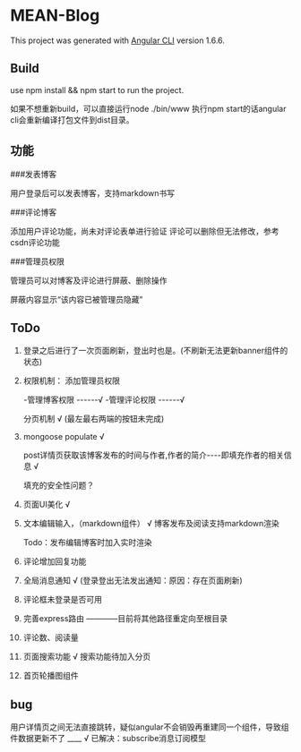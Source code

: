 # MEAN-Blog

This project was generated with [Angular CLI](https://github.com/angular/angular-cli) version 1.6.6.

## Build

use npm install && npm start to run the project.

如果不想重新build，可以直接运行node ./bin/www
执行npm start的话angular cli会重新编译打包文件到dist目录。

## 功能

###发表博客

用户登录后可以发表博客，支持markdown书写

###评论博客

添加用户评论功能，尚未对评论表单进行验证
评论可以删除但无法修改，参考csdn评论功能

###管理员权限

管理员可以对博客及评论进行屏蔽、删除操作

屏蔽内容显示“该内容已被管理员隐藏”

## ToDo

 1. 登录之后进行了一次页面刷新，登出时也是。(不刷新无法更新banner组件的状态)
 2. 权限机制： 添加管理员权限
 
    -管理博客权限 ------√
    -管理评论权限 ------√

    分页机制    √ (最左最右两端的按钮未完成)
 3. mongoose populate   √

    post详情页获取该博客发布的时间与作者,作者的简介----即填充作者的相关信息    √

    填充的安全性问题？

 4. 页面UI美化  √
 5. 文本编辑输入，（markdown组件） √ 博客发布及阅读支持markdown渲染

    Todo：发布编辑博客时加入实时渲染

 6. 评论增加回复功能
 7. 全局消息通知      √ (登录登出无法发出通知：原因：存在页面刷新)
 8. 评论框未登录是否可用
 9. 完善express路由     ————目前将其他路径重定向至根目录
 10. 评论数、阅读量
 11. 页面搜索功能     √ 搜索功能待加入分页
 12. 首页轮播图组件

## bug
用户详情页之间无法直接跳转，疑似angular不会销毁再重建同一个组件，导致组件数据更新不了 ____ √ 已解决：subscribe消息订阅模型